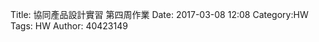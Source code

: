 Title: 協同產品設計實習 第四周作業
Date: 2017-03-08 12:08
Category:HW
Tags: HW
Author: 40423149



<!-- PELICAN_END_SUMMARY -->



